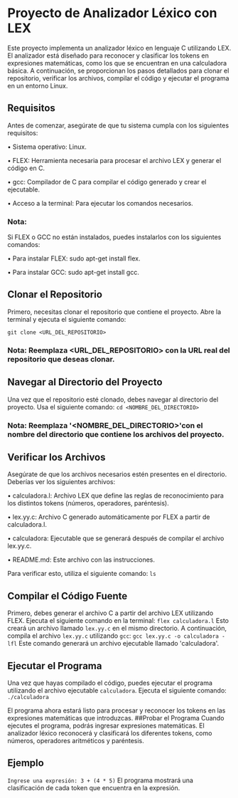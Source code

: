 # Proyecto de Analizador Léxico con LEX

Este proyecto implementa un analizador léxico en lenguaje C utilizando LEX. El analizador está diseñado para reconocer y clasificar los tokens en expresiones matemáticas, como los que se encuentran en una calculadora básica. A continuación, se proporcionan los pasos detallados para clonar el repositorio, verificar los archivos, compilar el código y ejecutar el programa en un entorno Linux.

## Requisitos
Antes de comenzar, asegúrate de que tu sistema cumpla con los siguientes requisitos:


•	Sistema operativo: Linux.

•	FLEX: Herramienta necesaria para procesar el archivo LEX y generar el código en C.


•	gcc: Compilador de C para compilar el código generado y crear el ejecutable.

•	Acceso a la terminal: Para ejecutar los comandos necesarios.


### Nota:
Si FLEX o GCC no están instalados, puedes instalarlos con los siguientes comandos:

•	Para instalar FLEX: sudo apt-get install flex.

•	Para instalar GCC: sudo apt-get install gcc.


## Clonar el Repositorio
Primero, necesitas clonar el repositorio que contiene el proyecto. Abre la terminal y ejecuta el siguiente comando:

`git clone <URL_DEL_REPOSITORIO>`

### Nota: Reemplaza <URL_DEL_REPOSITORIO> con la URL real del repositorio que deseas clonar.
## Navegar al Directorio del Proyecto
Una vez que el repositorio esté clonado, debes navegar al directorio del proyecto. Usa el siguiente comando:
`cd <NOMBRE_DEL_DIRECTORIO>`

### Nota: Reemplaza '<NOMBRE_DEL_DIRECTORIO>'con el nombre del directorio que contiene los archivos del proyecto.
## Verificar los Archivos
Asegúrate de que los archivos necesarios estén presentes en el directorio. Deberías ver los siguientes archivos:


•	calculadora.l: Archivo LEX que define las reglas de reconocimiento para los distintos tokens (números, operadores, paréntesis).

•	lex.yy.c: Archivo C generado automáticamente por FLEX a partir de calculadora.l.


•	calculadora: Ejecutable que se generará después de compilar el archivo lex.yy.c.

•	README.md: Este archivo con las instrucciones.


Para verificar esto, utiliza el siguiente comando:
`ls`

## Compilar el Código Fuente

Primero, debes generar el archivo C a partir del archivo LEX utilizando FLEX. Ejecuta el siguiente comando en la terminal:
`flex calculadora.l`
Esto creará un archivo llamado  `lex.yy.c` en el mismo directorio.
A continuación, compila el archivo `lex.yy.c` utilizando `gcc`:
`gcc lex.yy.c -o calculadora -lfl`
Este comando generará un archivo ejecutable llamado 'calculadora'.
## Ejecutar el Programa
Una vez que hayas compilado el código, puedes ejecutar el programa utilizando el archivo ejecutable `calculadora`. Ejecuta el siguiente comando:
`./calculadora`

El programa ahora estará listo para procesar y reconocer los tokens en las expresiones matemáticas que introduzcas.
##Probar el Programa
Cuando ejecutes el programa, podrás ingresar expresiones matemáticas. El analizador léxico reconocerá y clasificará los diferentes tokens, como números, operadores aritméticos y paréntesis.
## Ejemplo
`Ingrese una expresión: 3 + (4 * 5)`
El programa mostrará una clasificación de cada token que encuentra en la expresión.







